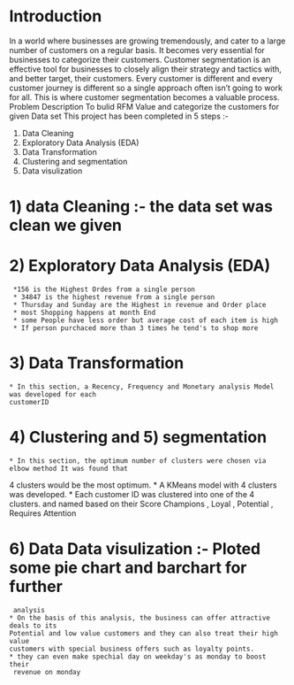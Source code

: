 # Introduction
In a world where businesses are growing tremendously, and cater to a large number of customers
on a regular basis. It becomes very essential for businesses to categorize their customers.
Customer segmentation is an effective tool for businesses to closely align their strategy and
tactics with, and better target, their customers. Every customer is different and every customer
journey is different so a single approach often isn’t going to work for all. This is where customer
segmentation becomes a valuable process.
Problem Description
To bulid RFM Value and categorize the customers for given Data set
This project has been completed in 5 steps :-
1. Data Cleaning
2. Exploratory Data Analysis (EDA)
3. Data Transformation
4. Clustering and segmentation
5. Data visulization
# 1) data Cleaning :- the data set was clean we given
# 2) Exploratory Data Analysis (EDA)
     *156 is the Highest Ordes from a single person
     * 34847 is the highest revenue from a single person
     * Thursday and Sunday are the Highest in revenue and Order place
     * most Shopping happens at month End
     * some People have less order but average cost of each item is high
     * If person purchaced more than 3 times he tend's to shop more
# 3) Data Transformation
    * In this section, a Recency, Frequency and Monetary analysis Model was developed for each
    customerID
# 4) Clustering and 5) segmentation
    * In this section, the optimum number of clusters were chosen via elbow method It was found that
4 clusters would be the most optimum.
    * A KMeans model with 4 clusters was developed.
    * Each customer ID was clustered into one of the 4 clusters. and named based on their Score
Champions , Loyal , Potential , Requires Attention
# 6) Data Data visulization :- Ploted some pie chart and barchart for further
     analysis
    * On the basis of this analysis, the business can offer attractive deals to its
    Potential and low value customers and they can also treat their high value
    customers with special business offers such as loyalty points.
    * they can even make spechial day on weekday's as monday to boost their
     revenue on monday
